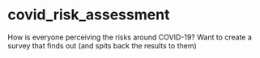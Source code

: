 # covid_risk_assessment
How is everyone perceiving the risks around COVID-19? Want to create a survey that finds out (and spits back the results to them)
